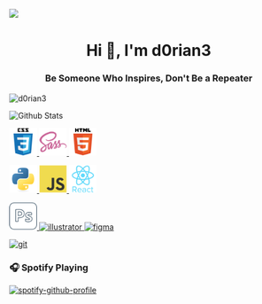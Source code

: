 <!-- <p align="center">
  Visitor count<br>
  <img src="https://profile-counter.glitch.me/d0rian3/count.svg" />
</p> -->

<p>
  <a href="https://count.getloli.com/"><img src="https://count.getloli.com/get/@:d0rian3"></a>
</p>

<h1 align="center">Hi 👋, I'm d0rian3</h1>
<h3 align="center">Be Someone Who <b>Inspires</b>, <b>Don't Be</b> a <b>Repeater</b></h3>

<p><img align="center" src="https://github-readme-stats.vercel.app/api/top-langs/?username=d0rian3&theme=dark&hide_border=true" alt="d0rian3" /></p>

![Github Stats](https://github-readme-stats.vercel.app/api?username=d0rian3&show_icons=true&theme=dark&hide_border=true)

<p align="center">

<a href="https://www.w3schools.com/css/" target="_blank" rel="noreferrer"> <img src="https://raw.githubusercontent.com/devicons/devicon/master/icons/css3/css3-original-wordmark.svg" alt="css3" width="50" height="50"/></a><a href="https://sass-lang.com" target="_blank" rel="noreferrer"> <img src="https://raw.githubusercontent.com/devicons/devicon/master/icons/sass/sass-original.svg" alt="sass" width="50" height="50"/> </a><a href="https://www.w3.org/html/" target="_blank" rel="noreferrer"> <img src="https://raw.githubusercontent.com/devicons/devicon/master/icons/html5/html5-original-wordmark.svg" alt="html5" width="50" height="50"/> </a>

<a href="https://www.python.org" target="_blank" rel="noreferrer"> <img src="https://raw.githubusercontent.com/devicons/devicon/master/icons/python/python-original.svg" alt="python" width="50" height="50"/> </a><a href="https://developer.mozilla.org/en-US/docs/Web/JavaScript" target="_blank" rel="noreferrer"> <img src="https://raw.githubusercontent.com/devicons/devicon/master/icons/javascript/javascript-original.svg" alt="javascript" width="50" height="50"/> </a><a href="https://reactjs.org/" target="_blank" rel="noreferrer"> <img src="https://raw.githubusercontent.com/devicons/devicon/master/icons/react/react-original-wordmark.svg" alt="react" width="50" height="50"/> </a>

<a href="https://www.photoshop.com/en" target="_blank" rel="noreferrer"> <img src="https://raw.githubusercontent.com/devicons/devicon/master/icons/photoshop/photoshop-line.svg" alt="photoshop" width="50" height="50"/> </a><a href="https://www.adobe.com/in/products/illustrator.html" target="_blank" rel="noreferrer"> <img src="https://www.vectorlogo.zone/logos/adobe_illustrator/adobe_illustrator-icon.svg" alt="illustrator" width="50" height="50"/> </a><a href="https://www.figma.com/" target="_blank" rel="noreferrer"> <img src="https://www.vectorlogo.zone/logos/figma/figma-icon.svg" alt="figma" width="50" height="50"/> </a>

<a href="https://git-scm.com/" target="_blank" rel="noreferrer"> <img src="https://www.vectorlogo.zone/logos/git-scm/git-scm-icon.svg" alt="git" width="50" height="50"/> </a>

</p>

### 🎧 Spotify Playing

[![spotify-github-profile](https://spotify-github-profile.kittinanx.com/api/view?uid=l9cwo7e2qllp0iq6z5enq8g4b&cover_image=true&theme=default&show_offline=false&background_color=121212&interchange=false)](https://github.com/d0rian3/spotify-github-profile)
